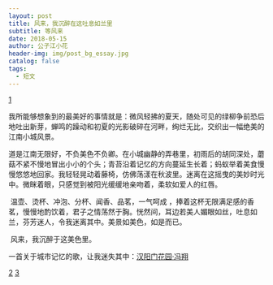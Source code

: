 ```yaml
---
layout: post
title: 风来，我沉醉在这吐息如兰里
subtitle: 等风来
date: 2018-05-15
author: 公子江小花
header-img: img/post_bg_essay.jpg
catalog: false
tags:
  - 短文
---
```


[1](/img/essay/1/1.jpg)

我所能够想象到的最美好的事情就是：微风轻拂的夏天，随处可见的绿柳争前恐后地吐出新芽，蝉鸣的躁动和初夏的光影破碎在河畔，绚烂无比，交织出一幅绝美的江南小城风景。

​ 道是江南无限好，不负美色不负卿。在小城幽静的弄巷里，初雨后的胡同深处，蘑菇不紧不慢地冒出小小的个头；青苔沿着记忆的方向蔓延生长着；蚂蚁举着美食慢慢悠悠地回家。我轻轻晃动着藤椅，仿佛荡漾在秋波里。迷离在这摇曳的美妙时光中。微眯着眼，只感觉到被阳光缓缓地亲吻着，柔软如爱人的红唇。

​ 温壶、烫杯、冲泡、分杯、闻香、品茗，一气呵成 ，捧着这杯无限满足感的香茗，慢慢地酌饮着，君子之情荡然于胸。恍然间，耳边若美人媚眼如丝，吐息如兰，芬芳迷人，令我迷离其中。美景如美色，如是而已。

​ 风来，我沉醉于这美色里。

一首关于城市记忆的歌，让我迷失其中：[汉阳门花园·冯翔](https://music.163.com/song?id=421148387)

[2](/img/essay/1/2.jpg)
[3](/img/wechat_code.jpg)
